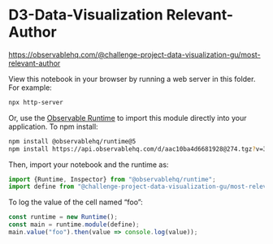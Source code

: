 # D3-Data-Visualization Relevant-Author

https://observablehq.com/@challenge-project-data-visualization-gu/most-relevant-author

View this notebook in your browser by running a web server in this folder. For
example:

~~~sh
npx http-server
~~~

Or, use the [Observable Runtime](https://github.com/observablehq/runtime) to
import this module directly into your application. To npm install:

~~~sh
npm install @observablehq/runtime@5
npm install https://api.observablehq.com/d/aac10ba4d6681928@274.tgz?v=3
~~~

Then, import your notebook and the runtime as:

~~~js
import {Runtime, Inspector} from "@observablehq/runtime";
import define from "@challenge-project-data-visualization-gu/most-relevant-author";
~~~

To log the value of the cell named “foo”:

~~~js
const runtime = new Runtime();
const main = runtime.module(define);
main.value("foo").then(value => console.log(value));
~~~
